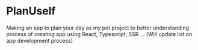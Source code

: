 # PlanUself
Making an app to plan your day as my pet project to better understanding process of creating app using React, Typescript, SSR ... (Will update list on app development process)